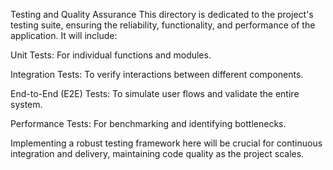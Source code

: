 Testing and Quality Assurance
This directory is dedicated to the project's testing suite, ensuring the reliability, functionality, and performance of the application. It will include:

Unit Tests: For individual functions and modules.

Integration Tests: To verify interactions between different components.

End-to-End (E2E) Tests: To simulate user flows and validate the entire system.

Performance Tests: For benchmarking and identifying bottlenecks.

Implementing a robust testing framework here will be crucial for continuous integration and delivery, maintaining code quality as the project scales.